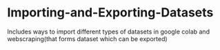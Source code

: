 # Importing-and-Exporting-Datasets
Includes ways to import different types of datasets in google colab and webscraping(that forms dataset which can be exported)
